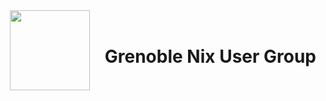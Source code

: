 <div align="center" style="display: flex; justify-content: center; align-items: center;">
  <img src="https://github.com/gre-nug.png?size=128" style="width: 128px; height: 128px;"/>
  <div id="user-content-toc">
    <ul>
      <summary><h1 style="display: inline-block;">Grenoble Nix User Group</h1></summary>
    </ul>
  </div>
</div>
